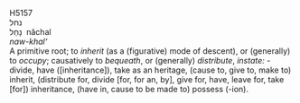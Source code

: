 <body>
  <p>H5157<br>  נחל  <br> נָחַל  ‎  nâchal  <br><i>naw-khal‘ </i><br>A primitive root; to <i>inherit</i> (as a (figurative) mode of descent), or (generally) to <i>occupy</i>; causatively to <i>bequeath</i>, or (generally) <i>distribute</i>, <i>instate: - </i>divide, have ([inheritance]), take as an heritage, (cause to, give to, make to) inherit, (distribute for, divide [for, for an, by], give for, have, leave for, take [for]) inheritance, (have in, cause to be made to) possess (-ion).<br></p>
 </body>